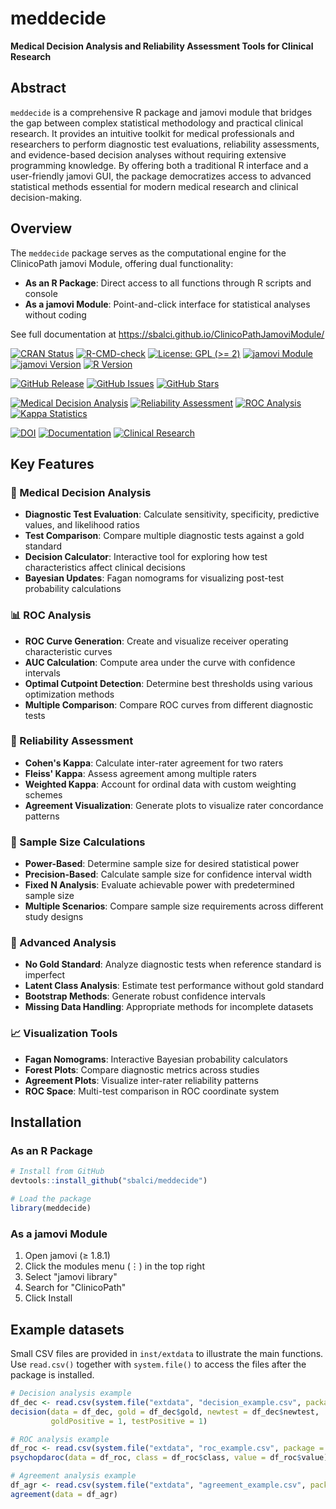 # meddecide

**Medical Decision Analysis and Reliability Assessment Tools for Clinical Research**

## Abstract

`meddecide` is a comprehensive R package and jamovi module that bridges the gap between complex statistical methodology and practical clinical research. It provides an intuitive toolkit for medical professionals and researchers to perform diagnostic test evaluations, reliability assessments, and evidence-based decision analyses without requiring extensive programming knowledge. By offering both a traditional R interface and a user-friendly jamovi GUI, the package democratizes access to advanced statistical methods essential for modern medical research and clinical decision-making.

## Overview

The `meddecide` package serves as the computational engine for the ClinicoPath jamovi Module, offering dual functionality:
- **As an R Package**: Direct access to all functions through R scripts and console
- **As a jamovi Module**: Point-and-click interface for statistical analyses without coding

See full documentation at https://sbalci.github.io/ClinicoPathJamoviModule/

[![CRAN Status](https://www.r-pkg.org/badges/version/meddecide)](https://cran.r-project.org/package=meddecide)
[![R-CMD-check](https://github.com/sbalci/meddecide/workflows/R-CMD-check/badge.svg)](https://github.com/sbalci/meddecide/actions)
[![License: GPL (>= 2)](https://img.shields.io/badge/License-GPL%20(%3E=%202)-blue.svg)](https://www.gnu.org/licenses/gpl-2.0)
[![jamovi Module](https://img.shields.io/badge/jamovi-module-brightgreen.svg?logo=jamovi)](https://www.jamovi.org/)
[![jamovi Version](https://img.shields.io/badge/jamovi-%E2%89%A5%201.8.1-orange.svg)](https://www.jamovi.org/)
[![R Version](https://img.shields.io/badge/R-%E2%89%A5%204.1.0-blue.svg)](https://www.r-project.org/)

[![GitHub Release](https://img.shields.io/github/v/release/sbalci/meddecide)](https://github.com/sbalci/meddecide/releases)
[![GitHub Issues](https://img.shields.io/github/issues/sbalci/ClinicoPathJamoviModule)](https://github.com/sbalci/ClinicoPathJamoviModule/issues)
[![GitHub Stars](https://img.shields.io/github/stars/sbalci/meddecide?style=social)](https://github.com/sbalci/meddecide)

[![Medical Decision Analysis](https://img.shields.io/badge/Focus-Medical%20Decision%20Analysis-red.svg)](https://github.com/sbalci/meddecide)
[![Reliability Assessment](https://img.shields.io/badge/Focus-Reliability%20Assessment-green.svg)](https://github.com/sbalci/meddecide)
[![ROC Analysis](https://img.shields.io/badge/Feature-ROC%20Analysis-purple.svg)](https://github.com/sbalci/meddecide)
[![Kappa Statistics](https://img.shields.io/badge/Feature-Kappa%20Statistics-orange.svg)](https://github.com/sbalci/meddecide)

[![DOI](https://zenodo.org/badge/DOI/10.5281/zenodo.3997188.svg)](https://doi.org/10.5281/zenodo.3997188)
[![Documentation](https://img.shields.io/badge/docs-pkgdown-blue.svg)](https://sbalci.github.io/ClinicoPathJamoviModule/)
[![Clinical Research](https://img.shields.io/badge/Domain-Clinical%20Research-darkblue.svg)](https://github.com/sbalci/meddecide)

## Key Features

### 🏥 Medical Decision Analysis
- **Diagnostic Test Evaluation**: Calculate sensitivity, specificity, predictive values, and likelihood ratios
- **Test Comparison**: Compare multiple diagnostic tests against a gold standard
- **Decision Calculator**: Interactive tool for exploring how test characteristics affect clinical decisions
- **Bayesian Updates**: Fagan nomograms for visualizing post-test probability calculations

### 📊 ROC Analysis
- **ROC Curve Generation**: Create and visualize receiver operating characteristic curves
- **AUC Calculation**: Compute area under the curve with confidence intervals
- **Optimal Cutpoint Detection**: Determine best thresholds using various optimization methods
- **Multiple Comparison**: Compare ROC curves from different diagnostic tests

### 🤝 Reliability Assessment
- **Cohen's Kappa**: Calculate inter-rater agreement for two raters
- **Fleiss' Kappa**: Assess agreement among multiple raters
- **Weighted Kappa**: Account for ordinal data with custom weighting schemes
- **Agreement Visualization**: Generate plots to visualize rater concordance patterns

### 📐 Sample Size Calculations
- **Power-Based**: Determine sample size for desired statistical power
- **Precision-Based**: Calculate sample size for confidence interval width
- **Fixed N Analysis**: Evaluate achievable power with predetermined sample size
- **Multiple Scenarios**: Compare sample size requirements across different study designs

### 🔬 Advanced Analysis
- **No Gold Standard**: Analyze diagnostic tests when reference standard is imperfect
- **Latent Class Analysis**: Estimate test performance without gold standard
- **Bootstrap Methods**: Generate robust confidence intervals
- **Missing Data Handling**: Appropriate methods for incomplete datasets

### 📈 Visualization Tools
- **Fagan Nomograms**: Interactive Bayesian probability calculators
- **Forest Plots**: Compare diagnostic metrics across studies
- **Agreement Plots**: Visualize inter-rater reliability patterns
- **ROC Space**: Multi-test comparison in ROC coordinate system

## Installation

### As an R Package
```r
# Install from GitHub
devtools::install_github("sbalci/meddecide")

# Load the package
library(meddecide)
```

### As a jamovi Module
1. Open jamovi (≥ 1.8.1)
2. Click the modules menu (⋮) in the top right
3. Select "jamovi library"
4. Search for "ClinicoPath"
5. Click Install

## Example datasets

Small CSV files are provided in `inst/extdata` to illustrate the main
functions. Use `read.csv()` together with `system.file()` to access the
files after the package is installed.

```r
# Decision analysis example
df_dec <- read.csv(system.file("extdata", "decision_example.csv", package = "meddecide"))
decision(data = df_dec, gold = df_dec$gold, newtest = df_dec$newtest,
         goldPositive = 1, testPositive = 1)

# ROC analysis example
df_roc <- read.csv(system.file("extdata", "roc_example.csv", package = "meddecide"))
psychopdaroc(data = df_roc, class = df_roc$class, value = df_roc$value)

# Agreement analysis example
df_agr <- read.csv(system.file("extdata", "agreement_example.csv", package = "meddecide"))
agreement(data = df_agr)
```
